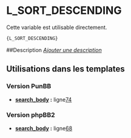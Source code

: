 # L_SORT_DESCENDING


Cette variable est utilisable directement.

```html
{L_SORT_DESCENDING}
```

##Description
[*Ajouter une description*](https://fa-tvars.appspot.com/var/L_SORT_DESCENDING)

## Utilisations dans les templates

### Version PunBB
* __[search_body](../tpl/var/punbb/search_body.md#readme) :__ ligne[74](../tpl/src/punbb/search_body.tpl#L74)

### Version phpBB2
* __[search_body](../tpl/var/subsilver/search_body.md#readme) :__ ligne[68](../tpl/src/subsilver/search_body.tpl#L68)